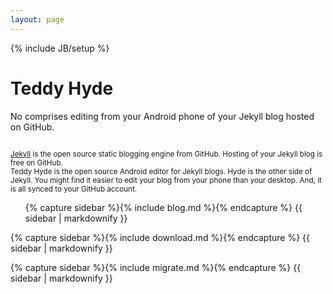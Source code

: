 ```yaml
---
layout: page
---
```

{% include JB/setup %}

<div class="hero-unit">

<h1>Teddy Hyde</h1>

No comprises editing from your Android phone of your Jekyll blog hosted on GitHub.

<small>
<br/>
<a href="https://github.com/mojombo/jekyll">Jekyll</a> is the open source static blogging engine from GitHub. Hosting of your Jekyll blog is free on GitHub. 

<br/>
Teddy Hyde is the open source Android editor for Jekyll blogs. Hyde is the other side of Jekyll. You might find it easier to edit your blog from your phone than your desktop. And, it is all synced to your GitHub account.
</small>

</div>

<div class="row">
<div class="span4">
<ul class="posts">

{% capture sidebar %}{% include blog.md %}{% endcapture %}
{{ sidebar | markdownify }}

</ul>
</div>

<div class="span4">

{% capture sidebar %}{% include download.md %}{% endcapture %}
{{ sidebar | markdownify }}

</div>
<div class="span4">

{% capture sidebar %}{% include migrate.md %}{% endcapture %}
{{ sidebar | markdownify }}

</div>
</div>



